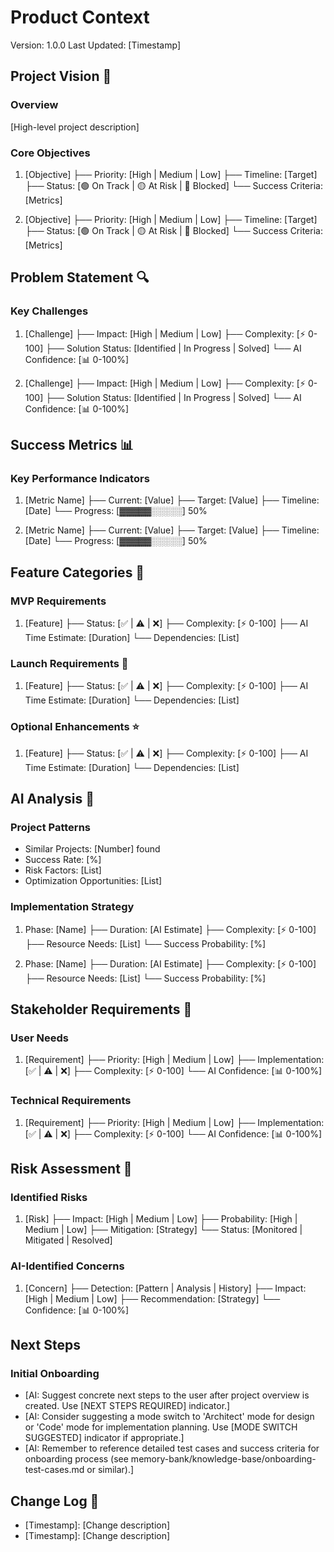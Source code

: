 # Product Context
Version: 1.0.0
Last Updated: [Timestamp]

## Project Vision 🎯
### Overview
[High-level project description]

### Core Objectives
1. [Objective]
    ├── Priority: [High | Medium | Low]
    ├── Timeline: [Target]
    ├── Status: [🟢 On Track | 🟡 At Risk | 🔴 Blocked]
    └── Success Criteria: [Metrics]

2. [Objective]
    ├── Priority: [High | Medium | Low]
    ├── Timeline: [Target]
    ├── Status: [🟢 On Track | 🟡 At Risk | 🔴 Blocked]
    └── Success Criteria: [Metrics]

## Problem Statement 🔍
### Key Challenges
1. [Challenge]
    ├── Impact: [High | Medium | Low]
    ├── Complexity: [⚡ 0-100]
    ├── Solution Status: [Identified | In Progress | Solved]
    └── AI Confidence: [📊 0-100%]

2. [Challenge]
    ├── Impact: [High | Medium | Low]
    ├── Complexity: [⚡ 0-100]
    ├── Solution Status: [Identified | In Progress | Solved]
    └── AI Confidence: [📊 0-100%]

## Success Metrics 📊
### Key Performance Indicators
1. [Metric Name]
    ├── Current: [Value]
    ├── Target: [Value]
    ├── Timeline: [Date]
    └── Progress: [▓▓▓▓▓░░░░░] 50%

2. [Metric Name]
    ├── Current: [Value]
    ├── Target: [Value]
    ├── Timeline: [Date]
    └── Progress: [▓▓▓▓▓░░░░░] 50%

## Feature Categories 🎯
### MVP Requirements
1. [Feature]
    ├── Status: [✅ | ⚠️ | ❌]
    ├── Complexity: [⚡ 0-100]
    ├── AI Time Estimate: [Duration]
    └── Dependencies: [List]

### Launch Requirements 🚀
1. [Feature]
    ├── Status: [✅ | ⚠️ | ❌]
    ├── Complexity: [⚡ 0-100]
    ├── AI Time Estimate: [Duration]
    └── Dependencies: [List]

### Optional Enhancements ⭐
1. [Feature]
    ├── Status: [✅ | ⚠️ | ❌]
    ├── Complexity: [⚡ 0-100]
    ├── AI Time Estimate: [Duration]
    └── Dependencies: [List]

## AI Analysis 🤖
### Project Patterns
- Similar Projects: [Number] found
- Success Rate: [%]
- Risk Factors: [List]
- Optimization Opportunities: [List]

### Implementation Strategy
1. Phase: [Name]
    ├── Duration: [AI Estimate]
    ├── Complexity: [⚡ 0-100]
    ├── Resource Needs: [List]
    └── Success Probability: [%]

2. Phase: [Name]
    ├── Duration: [AI Estimate]
    ├── Complexity: [⚡ 0-100]
    ├── Resource Needs: [List]
    └── Success Probability: [%]

## Stakeholder Requirements 👥
### User Needs
1. [Requirement]
    ├── Priority: [High | Medium | Low]
    ├── Implementation: [✅ | ⚠️ | ❌]
    ├── Complexity: [⚡ 0-100]
    └── AI Confidence: [📊 0-100%]

### Technical Requirements
1. [Requirement]
    ├── Priority: [High | Medium | Low]
    ├── Implementation: [✅ | ⚠️ | ❌]
    ├── Complexity: [⚡ 0-100]
    └── AI Confidence: [📊 0-100%]

## Risk Assessment 🎲
### Identified Risks
1. [Risk]
    ├── Impact: [High | Medium | Low]
    ├── Probability: [High | Medium | Low]
    ├── Mitigation: [Strategy]
    └── Status: [Monitored | Mitigated | Resolved]

### AI-Identified Concerns
1. [Concern]
    ├── Detection: [Pattern | Analysis | History]
    ├── Impact: [High | Medium | Low]
    ├── Recommendation: [Strategy]
    └── Confidence: [📊 0-100%]

## Next Steps
### Initial Onboarding
- [AI: Suggest concrete next steps to the user after project overview is created. Use [NEXT STEPS REQUIRED] indicator.]
- [AI: Consider suggesting a mode switch to 'Architect' mode for design or 'Code' mode for implementation planning. Use [MODE SWITCH SUGGESTED] indicator if appropriate.]
- [AI: Remember to reference detailed test cases and success criteria for onboarding process (see memory-bank/knowledge-base/onboarding-test-cases.md or similar).]

## Change Log 📝
- [Timestamp]: [Change description]
- [Timestamp]: [Change description]
